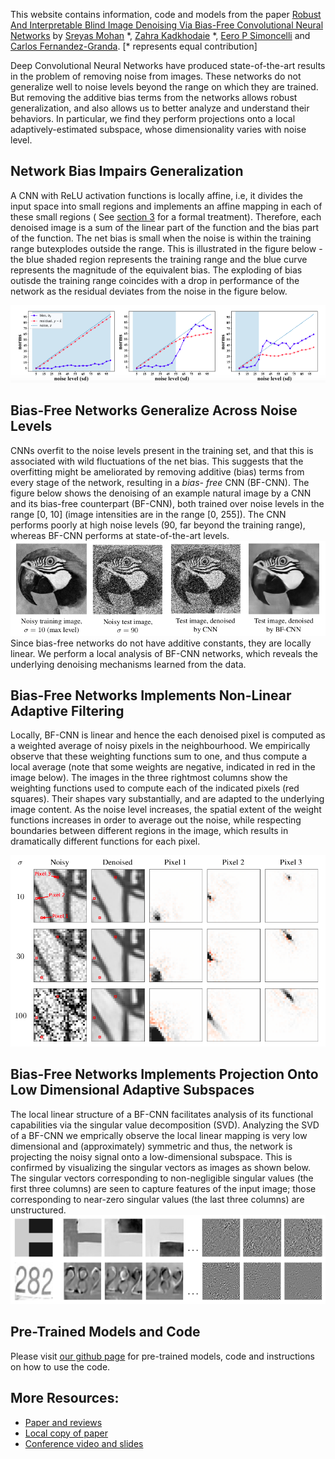 This website contains information, code and models from the paper [Robust And Interpretable Blind Image Denoising Via Bias-Free Convolutional Neural Networks](https://arxiv.org/abs/1906.05478) by [Sreyas Mohan](https://sreyas-mohan.github.io) \*, [Zahra Kadkhodaie](https://www.linkedin.com/in/zahra-kadkhodaie-1b415680) \*, [Eero P Simoncelli](https://www.cns.nyu.edu/~eero/) and [Carlos Fernandez-Granda](https://cims.nyu.edu/~cfgranda/). [\* represents equal contribution]

Deep Convolutional Neural Networks have produced state-of-the-art results in the problem of removing noise from images. These networks do not generalize well to noise levels beyond the range on which they are trained.  But removing the additive bias terms from the networks allows robust generalization, and also allows us to better analyze and understand their behaviors.  In particular, we find they perform projections onto a local adaptively-estimated subspace, whose dimensionality varies with noise level.

## Network Bias Impairs Generalization

A CNN with ReLU activation functions is locally affine, i.e, it divides the input space into small regions and implements an affine mapping in each of these small regions ( See [section 3](https://arxiv.org/pdf/1906.05478.pdf) for a formal treatment). Therefore, each denoised image is a sum of the linear part of the function and the bias part of the function. The net bias is small when the noise is within the training range butexplodes outside the range. This is illustrated in the figure below - the blue shaded region represents the training range and the blue curve represents the magnitude of the equivalent bias. The exploding of bias outisde the training range coincides with a drop in performance of the network as the residual deviates from the noise in the figure below. 

![bias_overfits](./figures/bias_overfit.png) 

## Bias-Free Networks Generalize Across Noise Levels

CNNs overfit to the noise levels present in the training set, and that this is associated with wild fluctuations of the net bias. This suggests that the overfitting might be ameliorated by removing additive (bias) terms from every stage of the network, resulting in a *bias- free* CNN (BF-CNN). The figure below shows the denoising of an example natural image by a CNN and its bias-free counterpart (BF-CNN), both trained over noise levels in the range [0, 10] (image intensities are in the range [0, 255]). The CNN performs poorly at high noise levels (90, far beyond the training range), whereas BF-CNN performs at state-of-the-art levels.
![generalization](./figures/pigeon_gen.png) 
Since bias-free networks do not have additive constants, they are locally linear. We perform a local analysis of BF-CNN networks, which reveals the underlying denoising mechanisms learned from the data.

## Bias-Free Networks Implements Non-Linear Adaptive Filtering

Locally, BF-CNN is linear and hence the each denoised pixel is computed as a weighted average of noisy pixels in the neighbourhood. We empirically observe that these weighting functions sum to one, and thus compute a local average (note that some weights are negative, indicated in red in the image below). The images in the three rightmost columns show the weighting functions used to compute each of the indicated pixels (red squares). Their shapes vary substantially, and are adapted to the underlying image content. As the noise level increases, the spatial extent of the weight functions increases in order to average out the noise, while respecting boundaries between different regions in the image, which results in dramatically different functions for each pixel.

![filters](./figures/tree_filters.png) 

## Bias-Free Networks Implements Projection Onto Low Dimensional Adaptive Subspaces

The local linear structure of a BF-CNN facilitates analysis of its functional capabilities via the singular value decomposition (SVD). Analyzing the SVD of a BF-CNN we emprically observe the local linear mapping is very low dimensional and  (approximately) symmetric and thus, the network is projecting the noisy signal onto a low-dimensional subspace. This is confirmed by visualizing the singular vectors as images as shown below. The singular vectors corresponding to non-negligible singular values (the first three columns) are seen to capture features of the input image; those corresponding to near-zero singular values (the last three columns) are unstructured.
![filters](./figures/svd_vecs.png) 

## Pre-Trained Models and Code
Please visit [our github page](https://labforcomputationalvision.github.io/bias_free_denoising/) for pre-trained models, code and instructions on how to use the code. 

## More Resources:
* [Paper and reviews](https://openreview.net/forum?id=HJlSmC4FPS)
* [Local copy of paper](https://www.cns.nyu.edu/~lcv/pubs/makeAbs.php?loc=MohanKadkhodaie19b)
* [Conference video and slides](https://iclr.cc/virtual/poster_HJlSmC4FPS.html)
